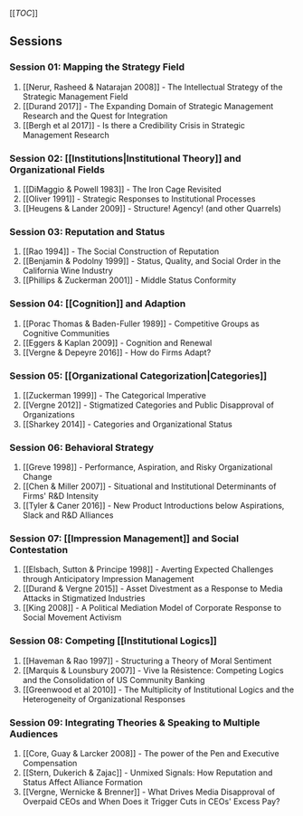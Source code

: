 [[_TOC_]]

## Sessions

### Session 01: Mapping the Strategy Field
1. [[Nerur, Rasheed & Natarajan 2008]] - The Intellectual Strategy of the Strategic Management Field
2. [[Durand 2017]] - The Expanding Domain of Strategic Management Research and the Quest for Integration
3. [[Bergh et al 2017]] - Is there a Credibility Crisis in Strategic Management Research

### Session 02: [[Institutions|Institutional Theory]] and Organizational Fields
1. [[DiMaggio & Powell 1983]] - The Iron Cage Revisited
2. [[Oliver 1991]] - Strategic Responses to Institutional Processes
3. [[Heugens & Lander 2009]] - Structure! Agency! (and other Quarrels)

### Session 03: Reputation and Status
1. [[Rao 1994]] - The Social Construction of Reputation
2. [[Benjamin & Podolny 1999]] - Status, Quality, and Social Order in the California Wine Industry
3. [[Phillips & Zuckerman 2001]] - Middle Status Conformity

### Session 04: [[Cognition]] and Adaption
1. [[Porac Thomas & Baden-Fuller 1989]] - Competitive Groups as Cognitive Communities
2. [[Eggers & Kaplan 2009]] - Cognition and Renewal
3. [[Vergne & Depeyre 2016]] - How do Firms Adapt?

### Session 05: [[Organizational Categorization|Categories]]
1. [[Zuckerman 1999]] - The Categorical Imperative
2. [[Vergne 2012]] - Stigmatized Categories and Public Disapproval of Organizations
3. [[Sharkey 2014]] - Categories and Organizational Status

### Session 06: Behavioral Strategy
1. [[Greve 1998]] - Performance, Aspiration, and Risky Organizational Change
2. [[Chen & Miller 2007]] - Situational and Institutional Determinants of Firms' R&D Intensity
3. [[Tyler & Caner 2016]] - New Product Introductions below Aspirations, Slack and R&D Alliances

### Session 07: [[Impression Management]] and Social Contestation
1. [[Elsbach, Sutton & Principe 1998]] - Averting Expected Challenges through Anticipatory Impression Management
2. [[Durand & Vergne 2015]] - Asset Divestment as a Response to Media Attacks in Stigmatized Industries
3. [[King 2008]] - A Political Mediation Model of Corporate Response to Social Movement Activism

### Session 08: Competing [[Institutional Logics]]
1. [[Haveman & Rao 1997]] - Structuring a Theory of Moral Sentiment
2. [[Marquis & Lounsbury 2007]] - Vive la Résistence: Competing Logics and the Consolidation of US Community Banking
3. [[Greenwood et al 2010]] - The Multiplicity of Institutional Logics and the Heterogeneity of Organizational Responses

### Session 09: Integrating Theories & Speaking to Multiple Audiences
1. [[Core, Guay & Larcker 2008]] - The power of the Pen and Executive Compensation
2. [[Stern, Dukerich & Zajac]] - Unmixed Signals: How Reputation and Status Affect Alliance Formation
3. [[Vergne, Wernicke & Brenner]] - What Drives Media Disapproval of Overpaid CEOs and When Does it Trigger Cuts in CEOs' Excess Pay?